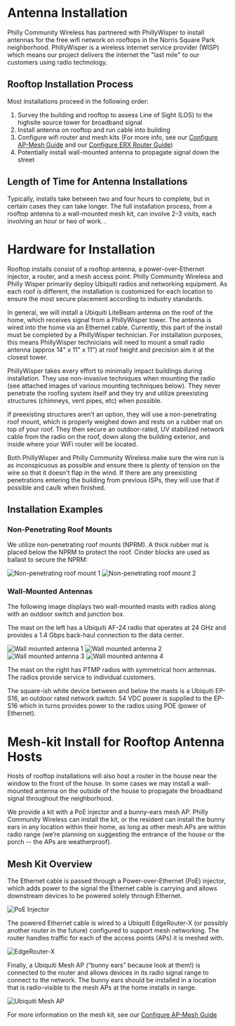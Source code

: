 # Antenna Installation

Philly Community Wireless has partnered with PhillyWisper to install antennas for the free wifi network on rooftops in the Norris Square Park neighborhood. PhillyWisper is a wireless internet service provider (WISP) which means our project delivers the internet the "last mile" to our customers using radio technology.

## Rooftop Installation Process

Most installations proceed in the following order:

1. Survey the building and rooftop to assess Line of Sight (LOS) to the highsite source tower for broadband signal
2. Install antenna on rooftop and run cable into building
3. Configure wifi router and mesh kits (For more info, see our [Configure AP-Mesh Guide](./configure-ap-mesh.md) and our [Configure ERX Router Guide](./configure-erx.md))
4. Potentially install wall-mounted antenna to propagate signal down the street

## Length of Time for Antenna Installations

Typically, installs take between two and four hours to complete, but in certain cases they can take longer. The full installation process, from a rooftop antenna to a wall-mounted mesh kit, can involve 2-3 visits, each involving an hour or two of work. .

# Hardware for Installation

Rooftop installs consist of a rooftop antenna, a power-over-Ethernet injector, a router, and a mesh access point. Philly Community Wireless and Philly Wisper primarily deploy Ubiquiti radios and networking equipment. As each roof is different, the installation is customized for each location to ensure the most secure placement according to industry standards.

In general, we will install a Ubiquiti LiteBeam antenna on the roof of the home, which receives signal from a PhillyWisper tower. The antenna is wired into the home via an Ethernet cable. Currently, this part of the install must be completed by a PhillyWisper technician. For installation purposes, this means PhillyWisper technicians will need to mount a small radio antenna (approx 14" x 11" x 11") at roof height and precision aim it at the closest tower.

PhillyWisper takes every effort to minimally impact buildings during installation.  They use non-invasive techniques when mounting the radio (see attached images of various mounting techniques below). They never penetrate the roofing system itself and they try and utilize preexisting structures (chimneys, vent pipes, etc) when possible.  

If preexisting structures aren't an option, they will use a non-penetrating roof mount, which is properly weighed down and rests on a rubber mat on top of your roof. They then secure an outdoor-rated, UV stabilized network cable from the radio on the roof, down along the building exterior, and inside where your WiFi router will be located.  

Both PhillyWisper and Philly Community Wireless make sure the wire run is as inconspicuous as possible and ensure there is plenty of tension on the wire so that it doesn't flap in the wind.  If there are any preexisting penetrations entering the building from previous ISPs, they will use that if possible and caulk when finished.

## Installation Examples

### Non-Penetrating Roof Mounts

We utilize non-penetrating roof mounts (NPRM). A thick rubber mat is placed below the NPRM to protect the roof. Cinder blocks are used as ballast to secure the NPRM:  

![Non-penetrating roof mount 1](../assets/images/install/image1.jpg)
![Non-penetrating roof mount 2](../assets/images/install/image2.jpg)

### Wall-Mounted Antennas

The following image displays two wall-mounted masts with radios along with an outdoor switch and junction box.

The mast on the left has a Ubiquiti AF-24 radio that operates at 24 GHz and provides a 1.4 Gbps back-haul connection to the data center.

![Wall mounted antenna 1](../assets/images/install/image6.jpg)
![Wall mounted antenna 2](../assets/images/install/image7.jpg)
![Wall mounted antenna 3](../assets/images/install/image8.jpg)
![Wall mounted antenna 4](../assets/images/install/image9.jpg)

The mast on the right has PTMP radios with symmetrical horn antennas. The radios provide service to individual customers.

The square-ish white device between and below the masts is a Ubiquiti EP-S16, an outdoor rated network switch. 54 VDC power is supplied to the EP-S16 which in turns provides power to the radios using POE (power of Ethernet).

# Mesh-kit Install for Rooftop Antenna Hosts

Hosts of rooftop installations will also host a router in the house near the window to the front of the house. In some cases we may install a wall-mounted antenna on the outside of the house to propagate the broadband signal throughout the neighborhood.

We provide a kit with a PoE injector and a bunny-ears mesh AP. Philly Community Wireless can install the kit, or the resident can install the bunny ears in any location within their home, as long as other mesh APs are within radio range (we’re planning on suggesting the entrance of the house or the porch -- the APs are weatherproof).

## Mesh Kit Overview

The Ethernet cable is passed through a Power-over-Ethernet (PoE) injector, which adds power to the signal the Ethernet cable is carrying and allows downstream devices to be powered solely through Ethernet.

![PoE Injector](../assets/images/install/image4.jpg)

The powered Ethernet cable is wired to a Ubiquiti EdgeRouter-X (or possibly another router in the future) configured to support mesh networking. The router handles traffic for each of the access points (APs) it is meshed with.

![EdgeRouter-X](../assets/images/install/image5.jpg)

Finally, a Ubiquiti Mesh AP (“bunny ears” because look at them!) is connected to the router and allows devices in its radio signal range to connect to the network. The bunny ears should be installed in a location that is radio-visible to the mesh APs at the home installs in range.

![Ubiquiti Mesh AP](../assets/images/install/image3.jpg)

For more information on the mesh kit, see our [Configure AP-Mesh Guide](./configure-ap-mesh.md)
